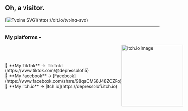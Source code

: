 ## Oh, a visitor.

[![Typing SVG](https://readme-typing-svg.herokuapp.com?font=Fira+Code&pause=1000&color=9F00FF&background=E7E8FF00&width=435&lines=Hay+There%2C+I+am+Depresso...;I+write+code+for+sheer+pleasure.)](https://git.io/typing-svg)

---
### My platforms -

<div style="display: flex; justify-content: space-between; align-items: center;">
  <div>
    🖤 **My TikTok** -> [TikTok](https://www.tiktok.com/@depressolofi5)<br>
    💙 **My Facebook** -> [Facebook](https://www.facebook.com/share/98qaCMS8J48ZCZRo)<br>
    💜 **My Itch.io** -> [Itch.io](https://depressolofi.itch.io)
  </div>
  <img width="200" height="200" src="https://img.itch.zone/aW1nLzE2ODAxNjMwLnBuZw==/315x250%23c/Q7qthF.png" alt="Itch.io Image">
</div>
